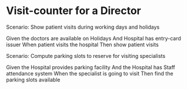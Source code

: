# Visit-counter for a Director

Scenario: Show patient visits during working days and holidays

  Given the doctors are available on Holidays 
  And Hospital has entry-card issuer
  When patient visits the hospital
  Then show patient visits

Scenario: Compute parking slots to reserve for visiting specialists

  Given the Hospital provides parking facility 
  And the Hospital has Staff attendance system
  When the specialist is going to visit
  Then find the parking slots available
